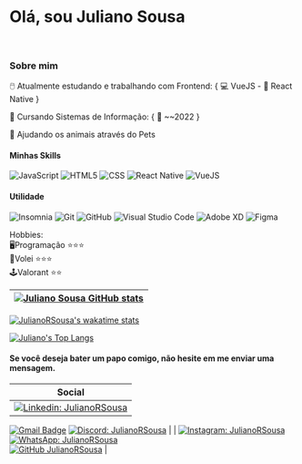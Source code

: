 # Olá, sou Juliano Sousa
<br>

### Sobre mim
 🖱️ Atualmente estudando e trabalhando com Frontend: { 💻 VueJS - 📱 React Native }
 
 📖 Cursando Sistemas de Informação: { 📅 ~~2022 }
 
 🐾 Ajudando os animais através do Pets
 
 #### Minhas Skills

  ![JavaScript](https://img.shields.io/badge/-JavaScript-333333?style=flat&logo=javascript)
  ![HTML5](https://img.shields.io/badge/-HTML5-333333?style=flat&logo=HTML5)
  ![CSS](https://img.shields.io/badge/-CSS-333333?style=flat&logo=CSS3&logoColor=1572B6)
  ![React Native](https://img.shields.io/badge/-React%20Native-333333?style=flat&logo=react)
  ![VueJS](https://img.shields.io/badge/-VueJs-333333?style=flat&logo=vuedotjs)

#### Utilidade
 ![Insomnia](https://img.shields.io/badge/-Insomnia-333333?style=flat&logo=insomnia)
 ![Git](https://img.shields.io/badge/-Git-333333?style=flat&logo=git)
 ![GitHub](https://img.shields.io/badge/-GitHub-333333?style=flat&logo=github)
 ![Visual Studio Code](https://img.shields.io/badge/-Visual%20Studio%20Code-333333?style=flat&logo=visual-studio-code&logoColor=007ACC)
 ![Adobe XD](https://img.shields.io/badge/-Adobe%20XD-333333?style=flat&logo=adobe-xd&logoColor=007ACC)
 ![Figma](https://img.shields.io/badge/-Figma-333333?style=flat&logo=figma&logoColor=007ACC)
 
 
Hobbies: <br>
🖥️Programação ⭐⭐⭐
<br>
🏐Volei ⭐⭐⭐
<br>
🕹️Valorant ⭐⭐


|[![Juliano Sousa GitHub stats](https://github-readme-stats.vercel.app/api?username=JulianoRSousa&hide=contribs,issues&show_icons=true&text_color=66a&bg_color=f8efd4)](https://www.linkedin.com/in/julianorsousa/)|
| ------ |
<!-- <a href="https://github.com/Gurupreet">
  <img align="center" src="https://github-readme-stats.vercel.app/api/top-langs/?username=JulianoRSousa&theme=default" />
</a> -->
[![JulianoRSousa's wakatime stats](https://github-readme-stats.vercel.app/api/wakatime?username=99d4ba7a-9f91-4e09-bee5-c5c23d5a10b1&langs_count=5)](https://wakatime.com/julianorsousa)

[![Juliano's Top Langs](https://github-readme-stats.vercel.app/api/top-langs/?username=JulianoRSousa&layout=compact&hide=c%23,ShaderLab)](https://github.com/JulianoRSousa)





#### Se você deseja bater um papo comigo, não hesite em me enviar uma mensagem.
|Social|
| ------ |
| [![Linkedin: JulianoRSousa](https://img.shields.io/badge/-JulianoRSousa-blue?style=flat-square&logo=Linkedin&logoColor=white&link=https://www.linkedin.com/in/julianorsousa/)](https://www.linkedin.com/in/julianorsousa/)  
[![Gmail Badge](https://img.shields.io/badge/-juliano.sousa@unemat.br-006bed?style=flat-square&logo=Gmail&logoColor=white&link=mailto:Juliano.sousa@unemat.br)](mailto:Juliano.sousa@unemat.br) 
[![Discord: JulianoRSousa](https://img.shields.io/badge/-Discord-333333?style=flat-square&logo=discord&logoColor=white&link=https://discord.gg/bFhfJezJpm)](https://discord.gg/bFhfJezJpm)  |
| [![Instagram: JulianoRSousa](https://img.shields.io/badge/-Instagram-DF0174?style=flat-square&labelColor=DF0174&logo=instagram&logoColor=white&link=https://www.instagram.com/julianorsousa/)](https://www.instagram.com/julianorsousa/)  
[![WhatsApp: JulianoRSousa](https://img.shields.io/badge/-WhatsApp-25d366?style=flat-square&labelColor=25d366&logo=whatsapp&logoColor=white&link=https://api.whatsapp.com/send?phone=5566996412373&text=Ol%C3%A1,%20Juliano)](https://api.whatsapp.com/send?phone=5566996412373&text=Ol%C3%A1,%20Juliano)  
[![GitHub JulianoRSousa]( https://img.shields.io/github/followers/JulianoRSousa?label=follow&style=social)](https://github.com/JulianoRSousa/) |


